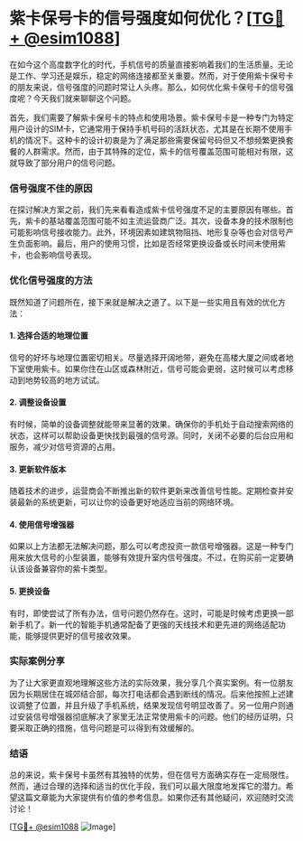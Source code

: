 # 紫卡保号卡的信号强度如何优化？[[TG💪+ @esim1088](https://t.me/s/esim1088)]

在如今这个高度数字化的时代，手机信号的质量直接影响着我们的生活质量。无论是工作、学习还是娱乐，稳定的网络连接都至关重要。然而，对于使用紫卡保号卡的朋友来说，信号强度的问题时常让人头疼。那么，如何优化紫卡保号卡的信号强度呢？今天我们就来聊聊这个问题。

首先，我们需要了解紫卡保号卡的特点和使用场景。紫卡保号卡是一种专门为特定用户设计的SIM卡，它通常用于保持手机号码的活跃状态，尤其是在长期不使用手机的情况下。这种卡的设计初衷是为了满足那些需要保留号码但又不想频繁更换套餐的人群需求。然而，由于其特殊的定位，紫卡的信号覆盖范围可能相对有限，这就导致了部分用户的信号问题。

### 信号强度不佳的原因

在探讨解决方案之前，我们先来看看造成紫卡信号强度不足的主要原因有哪些。首先，紫卡的基站覆盖范围可能不如主流运营商广泛。其次，设备本身的技术限制也可能影响信号接收能力。此外，环境因素如建筑物阻挡、地形复杂等也会对信号产生负面影响。最后，用户的使用习惯，比如是否经常更换设备或长时间未使用紫卡，也会影响信号表现。

### 优化信号强度的方法

既然知道了问题所在，接下来就是解决之道了。以下是一些实用且有效的优化方法：

#### 1. 选择合适的地理位置

信号的好坏与地理位置密切相关。尽量选择开阔地带，避免在高楼大厦之间或者地下室使用紫卡。如果你住在山区或森林附近，信号可能会更弱，这时候可以考虑移动到地势较高的地方试试。

#### 2. 调整设备设置

有时候，简单的设备调整就能带来显著的效果。确保你的手机处于自动搜索网络的状态，这样可以帮助设备更快找到最强的信号源。同时，关闭不必要的后台应用和服务，减少对信号资源的占用。

#### 3. 更新软件版本

随着技术的进步，运营商会不断推出新的软件更新来改善信号性能。定期检查并安装最新的系统更新，可以让你的设备更好地适应当前的网络环境。

#### 4. 使用信号增强器

如果以上方法都无法解决问题，那么可以考虑投资一款信号增强器。这是一种专门用来放大信号的小型装置，能够有效提升室内信号强度。不过，在购买前一定要确认该设备兼容你的紫卡类型。

#### 5. 更换设备

有时，即使尝试了所有办法，信号问题仍然存在。这时，可能是时候考虑更换一部新手机了。新一代的智能手机通常配备了更强的天线技术和更先进的网络适配功能，能够提供更好的信号接收效果。

### 实际案例分享

为了让大家更直观地理解这些方法的实际效果，我分享几个真实案例。有一位朋友因为长期居住在城郊结合部，每次打电话都会遇到断线的情况。后来他按照上述建议调整了位置，并且升级了手机系统，结果发现信号明显改善了。另一位用户则通过安装信号增强器彻底解决了家里无法正常使用紫卡的问题。他们的经历证明，只要采取正确的措施，信号问题是可以得到有效缓解的。

### 结语

总的来说，紫卡保号卡虽然有其独特的优势，但在信号方面确实存在一定局限性。然而，通过合理的选择和适当的优化手段，我们可以最大限度地发挥它的潜力。希望这篇文章能为大家提供有价值的参考信息。如果你还有其他疑问，欢迎随时交流讨论！

[[TG💪+ @esim1088](https://t.me/s/esim1088) ![Image](https://i.postimg.cc/4NQfJmqS/Snipaste-2025-05-13-00-14-12.png)]